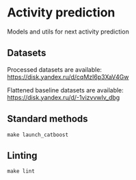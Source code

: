 # Activity prediction

Models and utils for next activity prediction

## Datasets

Processed datasets are available: https://disk.yandex.ru/d/cqMzI6p3XaV4Gw

Flattened baseline datasets are available: https://disk.yandex.ru/d/-1vizvvwIv_dbg

## Standard methods

```
make launch_catboost
```

## Linting

```
make lint
```

